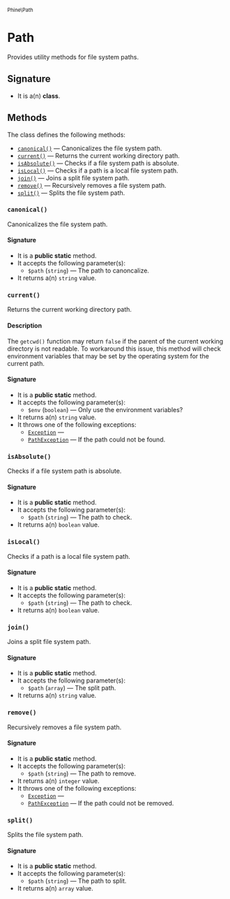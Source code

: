<small>Phine\Path</small>

Path
====

Provides utility methods for file system paths.

Signature
---------

- It is a(n) **class**.

Methods
-------

The class defines the following methods:

- [`canonical()`](#canonical) &mdash; Canonicalizes the file system path.
- [`current()`](#current) &mdash; Returns the current working directory path.
- [`isAbsolute()`](#isAbsolute) &mdash; Checks if a file system path is absolute.
- [`isLocal()`](#isLocal) &mdash; Checks if a path is a local file system path.
- [`join()`](#join) &mdash; Joins a split file system path.
- [`remove()`](#remove) &mdash; Recursively removes a file system path.
- [`split()`](#split) &mdash; Splits the file system path.

### `canonical()` <a name="canonical"></a>

Canonicalizes the file system path.

#### Signature

- It is a **public static** method.
- It accepts the following parameter(s):
    - `$path` (`string`) &mdash; The path to canoncalize.
- It returns a(n) `string` value.

### `current()` <a name="current"></a>

Returns the current working directory path.

#### Description

The `getcwd()` function may return `false` if the parent of the current
working directory is not readable. To workaround this issue, this method
will check environment variables that may be set by the operating system
for the current path.

#### Signature

- It is a **public static** method.
- It accepts the following parameter(s):
    - `$env` (`boolean`) &mdash; Only use the environment variables?
- It returns a(n) `string` value.
- It throws one of the following exceptions:
    - [`Exception`](http://php.net/class.Exception) &mdash; 
    - [`PathException`](http://php.net/class.PathException) &mdash; If the path could not be found.

### `isAbsolute()` <a name="isAbsolute"></a>

Checks if a file system path is absolute.

#### Signature

- It is a **public static** method.
- It accepts the following parameter(s):
    - `$path` (`string`) &mdash; The path to check.
- It returns a(n) `boolean` value.

### `isLocal()` <a name="isLocal"></a>

Checks if a path is a local file system path.

#### Signature

- It is a **public static** method.
- It accepts the following parameter(s):
    - `$path` (`string`) &mdash; The path to check.
- It returns a(n) `boolean` value.

### `join()` <a name="join"></a>

Joins a split file system path.

#### Signature

- It is a **public static** method.
- It accepts the following parameter(s):
    - `$path` (`array`) &mdash; The split path.
- It returns a(n) `string` value.

### `remove()` <a name="remove"></a>

Recursively removes a file system path.

#### Signature

- It is a **public static** method.
- It accepts the following parameter(s):
    - `$path` (`string`) &mdash; The path to remove.
- It returns a(n) `integer` value.
- It throws one of the following exceptions:
    - [`Exception`](http://php.net/class.Exception) &mdash; 
    - [`PathException`](http://php.net/class.PathException) &mdash; If the path could not be removed.

### `split()` <a name="split"></a>

Splits the file system path.

#### Signature

- It is a **public static** method.
- It accepts the following parameter(s):
    - `$path` (`string`) &mdash; The path to split.
- It returns a(n) `array` value.

